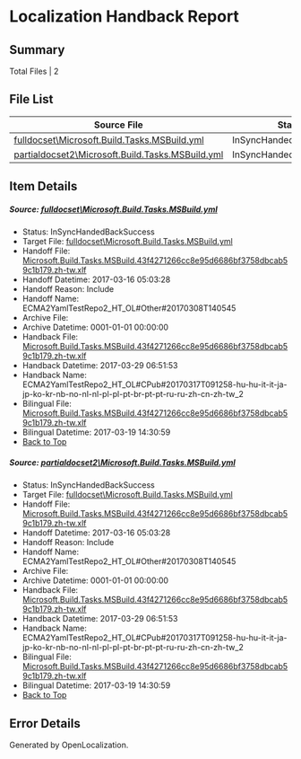 # <a name='report-top'></a> Localization Handback Report

## Summary
 Total Files | 2

## File List
 Source File | Status | Details 
 ----------- | ------ | ------- 
 [fulldocset\Microsoft.Build.Tasks.MSBuild.yml](https://github.com/OpenLocalizationTestOrg/ECMA2YamlTestRepo2/blob/1e40a158586a88a698e0cb5342785002a56898b2/fulldocset/Microsoft.Build.Tasks.MSBuild.yml) | InSyncHandedBackSuccess | [Details](#2ed59e0dc5ea36f1040d694fcd2fea1c1f19561f74108)
 [partialdocset2\Microsoft.Build.Tasks.MSBuild.yml](https://github.com/OpenLocalizationTestOrg/ECMA2YamlTestRepo2/blob/9a577bbd8ead778fd4723fbdbce691e69b3b14d4/partialdocset2/Microsoft.Build.Tasks.MSBuild.yml) | InSyncHandedBackSuccess | [Details](#2ed59e0dc5ea36f1040d694fcd2fea1c1f19561f88199)

## Item Details
##### <a name='2ed59e0dc5ea36f1040d694fcd2fea1c1f19561f74108'></a> Source: [fulldocset\Microsoft.Build.Tasks.MSBuild.yml](https://github.com/OpenLocalizationTestOrg/ECMA2YamlTestRepo2/blob/1e40a158586a88a698e0cb5342785002a56898b2/fulldocset/Microsoft.Build.Tasks.MSBuild.yml)
* Status: InSyncHandedBackSuccess
* Target File: [fulldocset\Microsoft.Build.Tasks.MSBuild.yml](https://github.com/OpenLocalizationTestOrg/ECMA2YamlTestRepo2.zh-tw/blob/0876d83102a285fc220c5b30268c98a5c5529af8/fulldocset/Microsoft.Build.Tasks.MSBuild.yml)
* Handoff File: [Microsoft.Build.Tasks.MSBuild.43f4271266cc8e95d6686bf3758dbcab59c1b179.zh-tw.xlf](https://github.com/OpenLocalizationTestOrg/ECMA2YamlTestRepo2.handoff/blob/cadaade5a6583edb23c7e6a2d3872233c1bf5168/ol-handoff/OpenLocalizationTestOrg/ECMA2YamlTestRepo2.zh-tw/master/fulldocset/Microsoft.Build.Tasks.MSBuild.43f4271266cc8e95d6686bf3758dbcab59c1b179.zh-tw.xlf)
* Handoff Datetime: 2017-03-16 05:03:28
* Handoff Reason: Include
* Handoff Name: ECMA2YamlTestRepo2_HT_OL#Other#20170308T140545
* Archive File: 
* Archive Datetime: 0001-01-01 00:00:00
* Handback File: [Microsoft.Build.Tasks.MSBuild.43f4271266cc8e95d6686bf3758dbcab59c1b179.zh-tw.xlf](https://github.com/OpenLocalizationTestOrg/ECMA2YamlTestRepo2.handback/blob/372acfce95ca1e2b82e41811a20287d7a82c3454/ol-handback/OpenLocalizationTestOrg/ECMA2YamlTestRepo2.zh-tw/master/fulldocset/Microsoft.Build.Tasks.MSBuild.43f4271266cc8e95d6686bf3758dbcab59c1b179.zh-tw.xlf)
* Handback Datetime: 2017-03-29 06:51:53
* Handback Name: ECMA2YamlTestRepo2_HT_OL#CPub#20170317T091258-hu-hu-it-it-ja-jp-ko-kr-nb-no-nl-nl-pl-pl-pt-br-pt-pt-ru-ru-zh-cn-zh-tw_2
* Bilingual File: [Microsoft.Build.Tasks.MSBuild.43f4271266cc8e95d6686bf3758dbcab59c1b179.zh-tw.xlf](https://github.com/OpenLocalizationTestOrg/ECMA2YamlTestRepo2.handback/blob/1c52b3d4d8c0f1991aaee84ef2ea71d52530d82f/ol-handback/OpenLocalizationTestOrg/ECMA2YamlTestRepo2.zh-tw/master/fulldocset/Microsoft.Build.Tasks.MSBuild.43f4271266cc8e95d6686bf3758dbcab59c1b179.zh-tw.xlf)
* Bilingual Datetime: 2017-03-19 14:30:59
* [Back to Top](#report-top)

##### <a name='2ed59e0dc5ea36f1040d694fcd2fea1c1f19561f88199'></a> Source: [partialdocset2\Microsoft.Build.Tasks.MSBuild.yml](https://github.com/OpenLocalizationTestOrg/ECMA2YamlTestRepo2/blob/9a577bbd8ead778fd4723fbdbce691e69b3b14d4/partialdocset2/Microsoft.Build.Tasks.MSBuild.yml)
* Status: InSyncHandedBackSuccess
* Target File: [fulldocset\Microsoft.Build.Tasks.MSBuild.yml](https://github.com/OpenLocalizationTestOrg/ECMA2YamlTestRepo2.zh-tw/blob/0876d83102a285fc220c5b30268c98a5c5529af8/fulldocset/Microsoft.Build.Tasks.MSBuild.yml)
* Handoff File: [Microsoft.Build.Tasks.MSBuild.43f4271266cc8e95d6686bf3758dbcab59c1b179.zh-tw.xlf](https://github.com/OpenLocalizationTestOrg/ECMA2YamlTestRepo2.handoff/blob/cadaade5a6583edb23c7e6a2d3872233c1bf5168/ol-handoff/OpenLocalizationTestOrg/ECMA2YamlTestRepo2.zh-tw/master/fulldocset/Microsoft.Build.Tasks.MSBuild.43f4271266cc8e95d6686bf3758dbcab59c1b179.zh-tw.xlf)
* Handoff Datetime: 2017-03-16 05:03:28
* Handoff Reason: Include
* Handoff Name: ECMA2YamlTestRepo2_HT_OL#Other#20170308T140545
* Archive File: 
* Archive Datetime: 0001-01-01 00:00:00
* Handback File: [Microsoft.Build.Tasks.MSBuild.43f4271266cc8e95d6686bf3758dbcab59c1b179.zh-tw.xlf](https://github.com/OpenLocalizationTestOrg/ECMA2YamlTestRepo2.handback/blob/372acfce95ca1e2b82e41811a20287d7a82c3454/ol-handback/OpenLocalizationTestOrg/ECMA2YamlTestRepo2.zh-tw/master/fulldocset/Microsoft.Build.Tasks.MSBuild.43f4271266cc8e95d6686bf3758dbcab59c1b179.zh-tw.xlf)
* Handback Datetime: 2017-03-29 06:51:53
* Handback Name: ECMA2YamlTestRepo2_HT_OL#CPub#20170317T091258-hu-hu-it-it-ja-jp-ko-kr-nb-no-nl-nl-pl-pl-pt-br-pt-pt-ru-ru-zh-cn-zh-tw_2
* Bilingual File: [Microsoft.Build.Tasks.MSBuild.43f4271266cc8e95d6686bf3758dbcab59c1b179.zh-tw.xlf](https://github.com/OpenLocalizationTestOrg/ECMA2YamlTestRepo2.handback/blob/1c52b3d4d8c0f1991aaee84ef2ea71d52530d82f/ol-handback/OpenLocalizationTestOrg/ECMA2YamlTestRepo2.zh-tw/master/fulldocset/Microsoft.Build.Tasks.MSBuild.43f4271266cc8e95d6686bf3758dbcab59c1b179.zh-tw.xlf)
* Bilingual Datetime: 2017-03-19 14:30:59
* [Back to Top](#report-top)


## Error Details

Generated by OpenLocalization.
